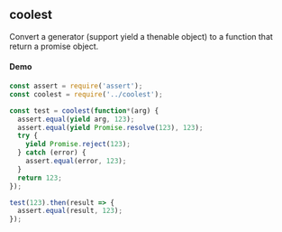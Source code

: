 ## coolest

Convert a generator (support yield a thenable object) to a function that return a promise object.

#### Demo

```javascript
const assert = require('assert');
const coolest = require('../coolest');

const test = coolest(function*(arg) {
  assert.equal(yield arg, 123);
  assert.equal(yield Promise.resolve(123), 123);
  try {
    yield Promise.reject(123);
  } catch (error) {
    assert.equal(error, 123);
  }
  return 123;
});

test(123).then(result => {
  assert.equal(result, 123);
});
```
